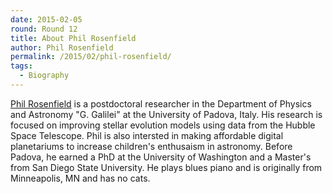 ```yaml
---
date: 2015-02-05
round: Round 12
title: About Phil Rosenfield
author: Phil Rosenfield
permalink: /2015/02/phil-rosenfield/
tags:
  - Biography
---
```

[Phil Rosenfield](http://www.philrosenfield.com) is a postdoctoral researcher in the Department of Physics and Astronomy "G. Galilei" at the University of Padova, Italy. His research is focused on improving stellar evolution models using data from the Hubble Space Telescope. Phil is also intersted in making affordable digital planetariums to increase children's enthusaism in astronomy. Before Padova, he earned a PhD at the University of Washington and a Master's from San Diego State University. He plays blues piano and is originally from Minneapolis, MN and has no cats.


